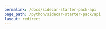 ```yaml
---
permalink: /docs/sidecar-starter-pack-api
page_path: /python/sidecar-starter-pack/api
layout: redirect
---
```

